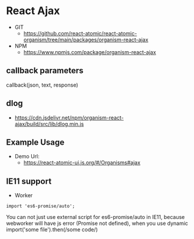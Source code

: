 React Ajax 
===
   * GIT
      * https://github.com/react-atomic/react-atomic-organism/tree/main/packages/organism-react-ajax 
   * NPM
      * https://www.npmjs.com/package/organism-react-ajax

## callback parameters
callback(json, text, response)

## dlog
   * https://cdn.jsdelivr.net/npm/organism-react-ajax/build/src/lib/dlog.min.js

## Example Usage
   * Demo Url:
      * https://react-atomic-ui.js.org/#/Organisms#ajax 

## IE11 support
   * Worker
```
import 'es6-promise/auto';
```
You can not just use external script for es6-promise/auto in IE11,
because webworker will have js error (Promise not defined),
when you use dynamic import('some file').then(/some code/)

